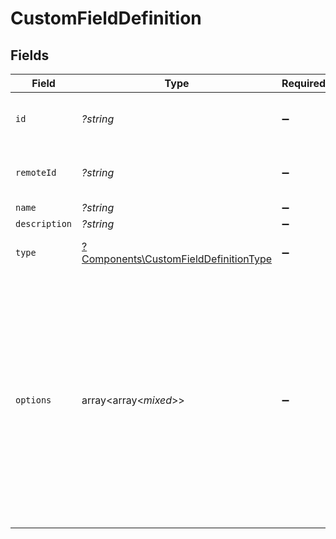 # CustomFieldDefinition


## Fields

| Field                                                                                                                                      | Type                                                                                                                                       | Required                                                                                                                                   | Description                                                                                                                                | Example                                                                                                                                    |
| ------------------------------------------------------------------------------------------------------------------------------------------ | ------------------------------------------------------------------------------------------------------------------------------------------ | ------------------------------------------------------------------------------------------------------------------------------------------ | ------------------------------------------------------------------------------------------------------------------------------------------ | ------------------------------------------------------------------------------------------------------------------------------------------ |
| `id`                                                                                                                                       | *?string*                                                                                                                                  | :heavy_minus_sign:                                                                                                                         | Unique identifier                                                                                                                          | 8187e5da-dc77-475e-9949-af0f1fa4e4e3                                                                                                       |
| `remoteId`                                                                                                                                 | *?string*                                                                                                                                  | :heavy_minus_sign:                                                                                                                         | Provider's unique identifier                                                                                                               | 8187e5da-dc77-475e-9949-af0f1fa4e4e3                                                                                                       |
| `name`                                                                                                                                     | *?string*                                                                                                                                  | :heavy_minus_sign:                                                                                                                         | N/A                                                                                                                                        |                                                                                                                                            |
| `description`                                                                                                                              | *?string*                                                                                                                                  | :heavy_minus_sign:                                                                                                                         | N/A                                                                                                                                        |                                                                                                                                            |
| `type`                                                                                                                                     | [?Components\CustomFieldDefinitionType](../../Models/Components/CustomFieldDefinitionType.md)                                              | :heavy_minus_sign:                                                                                                                         | The type of the custom field.                                                                                                              | Dropdown                                                                                                                                   |
| `options`                                                                                                                                  | array<array<*mixed*>>                                                                                                                      | :heavy_minus_sign:                                                                                                                         | An array of possible options for the custom field.                                                                                         | [<br/>{<br/>"id": "option_1",<br/>"value": "Not Started"<br/>},<br/>{<br/>"id": "option_2",<br/>"value": "In Progress"<br/>},<br/>{<br/>"id": "option_3",<br/>"value": "Completed"<br/>}<br/>] |